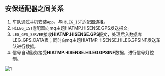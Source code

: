 ## 安保适配器之间关系

1. 车队通过手机安装`App`，与`HiLEG_IST`适配器连接。
2. `HiLEG_IST`适配器向mq主题HIATMP.HISENSE.GPS发送报文。
3. `LEG_GPS_SERVER`接收**HIATMP.HISENSE.GPS**报文，处理后入数据库LEG_GPS_DATA表；同时向mq主题HIATMP.HISENSE.HILEG.GPSINF发送车队进行数据。
4. 信号自动勤务接受**HIATMP.HISENSE.HILEG.GPSINF**数据，进行信号灯控制。

  

![1](project.png)
